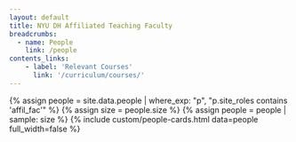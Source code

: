 ```yaml
---
layout: default
title: NYU DH Affiliated Teaching Faculty
breadcrumbs:
  - name: People
    link: /people
contents_links:
    - label: 'Relevant Courses'
      link: '/curriculum/courses/'
---
```

{% assign people = site.data.people | where_exp: "p", "p.site_roles contains 'affil_fac'" %}
{% assign size = people.size %}
{% assign people = people | sample: size %}
{% include custom/people-cards.html data=people full_width=false %}
